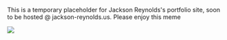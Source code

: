 This is a temporary placeholder for Jackson Reynolds's portfolio site, soon to be hosted @ jackson-reynolds.us.
Please enjoy this meme 

![](https://media1.giphy.com/media/nTFwqpxf8N4djrXin6/giphy.gif?cid=ecf05e477eef1fc8e048202ddfa4238a756a5049a6d130ae&rid=giphy.gif)
